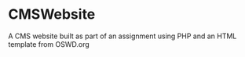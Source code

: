 # CMSWebsite
A CMS website built as part of an assignment using PHP and an HTML template from OSWD.org
